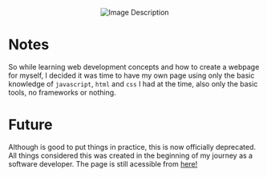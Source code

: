 <p align="center">
  <img src="https://github.com/joaobraun/joaobraun.github.io/assets/90209449/bd0e6ec0-338b-4fec-b632-71ead6c1ff40" alt="Image Description">
</p>


# Notes 
So while learning web development concepts and how to create a webpage for myself, I decided it was time to have my own page using only the basic knowledge of ```javascript```, ```html``` and ```css``` I had at the time, also only the basic tools, no frameworks or nothing. 


# Future
Although is good to put things in practice, this is now officially deprecated. All things considered this was created in the beginning of my journey as a software developer.
The page is still acessible from <a href="https://joaobraun.github.io/joaobraun-old/">here!</a>

